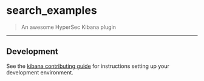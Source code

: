 # search_examples

> An awesome HyperSec Kibana plugin

---

## Development

See the [kibana contributing guide](https://github.com/elastic/kibana/blob/master/CONTRIBUTING.md) for instructions setting up your development environment.
